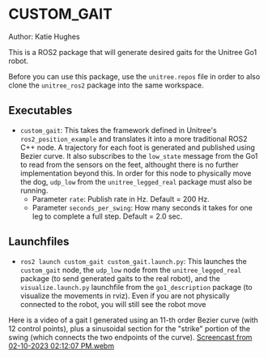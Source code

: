 # CUSTOM_GAIT
Author: Katie Hughes

This is a ROS2 package that will generate desired gaits for the Unitree Go1 robot.

Before you can use this package, use the `unitree.repos` file in order to also clone the `unitree_ros2` package into the same workspace.

## Executables
* `custom_gait`: This takes the framework defined in Unitree's `ros2_position_example` and translates it into a more traditional ROS2 C++ node. A trajectory for each foot is generated and published using Bezier curve. It also subscribes to the `low_state` message from the Go1 to read from the sensors on the feet, althought there is no further implementation beyond this. In order for this node to physically move the dog, `udp_low` from the `unitree_legged_real` package must also be running.
  * Parameter `rate`: Publish rate in Hz. Default = 200 Hz.
  * Parameter `seconds_per_swing`: How many seconds it takes for one leg to complete a full step. Default = 2.0 sec.

## Launchfiles
* `ros2 launch custom_gait custom_gait.launch.py`: This launches the `custom_gait` node, the `udp_low` node from the `unitree_legged_real` package (to send generated gaits to the real robot), and the `visualize.launch.py` launchfile from the `go1_description` package (to visualize the movements in rviz). Even if you are not physically connected to the robot, you will still see the robot move


Here is a video of a gait I generated using an 11-th order Bezier curve (with 12 control points), plus a sinusoidal section for the "strike" portion of the swing (which connects the two endpoints of the curve).
[Screencast from 02-10-2023 02:12:07 PM.webm](https://user-images.githubusercontent.com/53623710/218196692-e11d45ed-0b68-4e45-9935-aba4aa1d3c14.webm)
